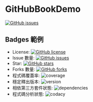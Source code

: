 # GitHubBookDemo

<a href="https://github.com/matsurigoto/GitHubBookDemo/issues"><img alt="GitHub issues" src="https://img.shields.io/github/issues/matsurigoto/GitHubBookDemo?style=plastic"></a>


## Badges 範例
- License: <a href="https://github.com/matsurigoto/GitHubBookDemo"><img alt="GitHub license" src="https://img.shields.io/github/license/matsurigoto/GitHubBookDemo"></a>
- Issue 數量: <a href="https://github.com/matsurigoto/GitHubBookDemo/issues"><img alt="GitHub issues" src="https://img.shields.io/github/issues/matsurigoto/GitHubBookDemo?style=plastic"></a>
- Star: <a href="https://github.com/matsurigoto/GitHubBookDemo/stargazers"><img alt="GitHub stars" src="https://img.shields.io/github/stars/matsurigoto/GitHubBookDemo"></a>
- Forks 數量: <a href="https://github.com/matsurigoto/GitHubBookDemo/network"><img alt="GitHub forks" src="https://img.shields.io/github/forks/matsurigoto/GitHubBookDemo"></a>
- 程式碼覆蓋率: ![coverage](https://img.shields.io/badge/coverage-80%25-yellowgreen)
- 穩定釋出版本: ![version](https://img.shields.io/badge/version-1.2.3-blue)
- 相依第三方套件狀態: ![dependencies](https://img.shields.io/badge/dependencies-out%20of%20date-orange)
- 程式碼分析狀態: ![codacy](https://img.shields.io/badge/codacy-B-green)
